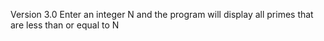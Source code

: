 Version 3.0
Enter an integer N and the program will display all primes that are less than or equal to N
